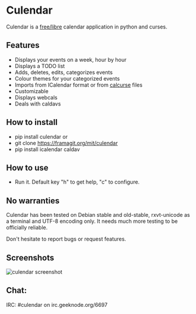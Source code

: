 # Culendar
Culendar is a [free/libre](LICENSE) calendar application in python and
curses.

## Features
- Displays your events on a week, hour by hour
- Displays a TODO list
- Adds, deletes, edits, categorizes events
- Colour themes for your categorized events
- Imports from ICalendar format or from [calcurse](http://calcurse.org/)
  files
- Customizable
- Displays webcals
- Deals with caldavs

## How to install
- pip install culendar
or
- git clone https://framagit.org/mit/culendar
- pip install icalendar caldav

## How to use
- Run it. Default key "h" to get help, "c" to configure.

## No warranties
Culendar has been tested on Debian stable and old-stable,
rxvt-unicode as a terminal and UTF-8 encoding only.
It needs much more testing to be officially reliable.

Don't hesitate to report bugs or request features.

## Screenshots
![culendar screenshot](screenshot0.png)

## Chat:
IRC: #culendar on irc.geeknode.org/6697
